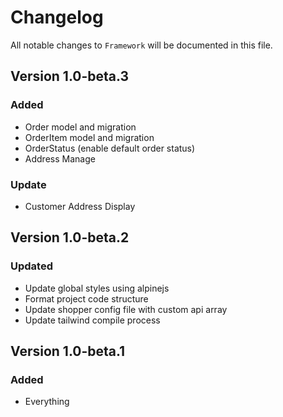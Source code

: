 # Changelog

All notable changes to `Framework` will be documented in this file.

## Version 1.0-beta.3

### Added
- Order model and migration
- OrderItem model and migration
- OrderStatus (enable default order status) 
- Address Manage

### Update
- Customer Address Display

## Version 1.0-beta.2

### Updated
- Update global styles using alpinejs
- Format project code structure
- Update shopper config file with custom api array
- Update tailwind compile process

## Version 1.0-beta.1

### Added
- Everything
